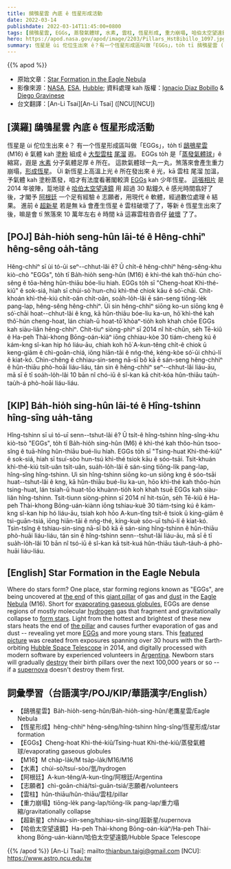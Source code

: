 ```yaml
---
title: 鴟鴞星雲 內底 ê 恆星形成活動
date: 2022-03-14
publishdate: 2022-03-14T11:45:00+0800
tags: [鴟鴞星雲, EGGs, 蒸發氣體球, 水素, 雲柱, 恆星形成, 重力崩塌, 哈伯太空望遠鏡, 超新星]
hero: https://apod.nasa.gov/apod/image/2203/Pillars_HstBibillo_1097.jpg
summary: 恆星是 ùi 佗位生出來 ê？有一个恆星形成區叫做「EGGs」，to̍h tī 鴟鴞星雲 (M16) ê 氣體 kah 塗粉 組成 ê 大型雲柱 尾溜遐。
---
```


{{% apod %}}

- 原始文章：[Star Formation in the Eagle Nebula](https://apod.nasa.gov/apod/ap220314.html)
- 影像來源：[NASA](https://www.nasa.gov/), [ESA](https://www.esa.int/), [Hubble](https://www.nasa.gov/mission_pages/hubble/main/index.html); 資料處理 kah 版權：[Ignacio Diaz Bobillo](http://www.pampaskies.com/gallery3/index.php) & [Diego Gravinese](mailto:diegogravinese@gmail.com)
- 台文翻譯：[An-Li Tsai][An-Li Tsai] ([NCU][NCU])

## [漢羅] 鴟鴞星雲 內底 ê 恆星形成活動
恆星是 ùi 佗位生出來 ê？
有一个恆星形成區叫做「EGGs」，to̍h tī [鴟鴞星雲][Eagle Nebula] (M16) ê 氣體 kah [塗粉][dust] 組成 ê [大型雲柱][giant pillar] [尾溜][the end] 遐。
EGGs to̍h 是「[蒸發氣體球][evaporating gaseous globules]」ê 縮寫，遐是 [水素][hydrogen] 分子氣體足厚 ê 所在。
這款氣體球一丸一丸，煞落來會產生重力崩塌，[形成恆星][form stars]。
Ùi 新恆星上高溫上光 ê 所在發出來 ê 光，kā 雲柱 尾溜 加溫，予氣體 kah 塗粉蒸發，咱才有法度看著閣較濟 [EGGs][EGGs] kah 少年恆星。
[這張相片][featured picture] 是 2014 年彼陣，踅地球 ê [哈伯太空望遠鏡][Hubble Space Telescope] 用 超過 30 點鐘久 ê 感光時間翕好了後，才閣予 [阿根廷][Argentina] 一个足有經驗 ê 志願者，用現代 ê 軟體，經過數位處理 ê 結果。
進前 ê [超新星][supernova] 若是無 kā 會產生恆星 ê 雲柱破壞了了，等新 ê 恆星生出來了後，嘛是會 tī 煞落來 10 萬年左右 ê 時間 kā 這寡雲柱沓沓仔 [破壞][destroy] 了了。

## [POJ] Ba̍h-hio̍h seng-hûn lāi-té ê Hêng-chhiⁿ hêng-sêng oa̍h-tāng
Hêng-chhiⁿ sī ùi tó-ūi seⁿ--chhut-lâi ê?
Ū chi̍t-ê hêng-chhiⁿ hêng-sêng-khu kiò-chò "EGGs", to̍h tī Ba̍h-hio̍h seng-hûn (M16) ê khì-thé kah thô͘-hún cho͘-sêng ê tōa-hêng hûn-thiāu bóe-liu hiah.
EGGs to̍h sī "Cheng-hoat Khì-thé-kiû" ê sok-siá, hiah sī chúi-sò͘ hun-chú khì-thé chiok kāu ê só͘-chāi.
Chit-khoán khì-thé-kiú chi̍t-oân chi̍t-oân, soa̍h-lo̍h-lâi ē sán-seng tiōng-le̍k pang-lap, hêng-sêng hêng-chhiⁿ.
Ùi sin hêng-chhiⁿ siōng ko-un siōng kng ê só͘-chāi hoat--chhut-lâi ê kng, kā hûn-thiāu bóe-liu ka-un, hō͘ khì-thé kah thô͘-hún cheng-hoat, lán chiah-ū hoat-tō͘ khòaⁿ-tio̍h koh khah chōe EGGs kah siàu-liân hêng-chhiⁿ.
Chit-tiuⁿ siòng-phìⁿ sī 2014 nî hit-chūn, se̍h Tē-kiû ê Ha-peh Thài-khong Bōng-oán-kiàⁿ iōng chhiau-kòe 30 tiám-cheng kú ê kám-kng sî-kan hip hó liáu-āu, chiah koh hō͘ A-kun-têng chi̍t-ê chiok ū keng-giām ê chì-goān-chiá, iōng hiān-tāi ê nńg-thé, kéng-kòe só͘-ūi chhú-lí ê kiat-kó.
Chìn-chêng ê chhiau-sin-seng nā-sī bô kā ē sán-seng hêng-chhiⁿ ê hûn-thiāu phò-hoāi liáu-liáu, tán sin ê hêng-chhiⁿ seⁿ--chhut-lâi liáu-āu, mā sī ē tī soa̍h-lo̍h-lâi 10 bān nî chó-iū ê sî-kan kā chit-kóa hûn-thiāu tau̍h-tau̍h-á phò-hoāi liáu-liáu.


## [KIP] Ba̍h-hio̍h sing-hûn lāi-té ê Hîng-tshinn hîng-sîng ua̍h-tāng
Hîng-tshinn sī uì tó-uī senn--tshut-lâi ê?
Ū tsi̍t-ê hîng-tshinn hîng-sîng-khu kiò-tsò "EGGs", to̍h tī Ba̍h-hio̍h sing-hûn (M6) ê khì-thé kah thôo-hún tsoo-sîng ê tuā-hîng hûn-thiāu bué-liu hiah.
EGGs to̍h sī "Tsing-huat Khì-thé-kiû" ê sok-siá, hiah sī tsuí-sòo hun-tsú khì-thé tsiok kāu ê sóo-tsāi.
Tsit-khuán khì-thé-kiú tsi̍t-uân tsi̍t-uân, sua̍h-lo̍h-lâi ē sán-sing tiōng-li̍k pang-lap, hîng-sîng hîng-tshinn.
Uì sin hîng-tshinn siōng ko-un siōng kng ê sóo-tsāi huat--tshut-lâi ê kng, kā hûn-thiāu bué-liu ka-un, hōo khì-thé kah thôo-hún tsing-huat, lán tsiah-ū huat-tōo khuànn-tio̍h koh khah tsuē EGGs kah siàu-liân hîng-tshinn.
Tsit-tiunn siòng-phìnn sī 2014 nî hit-tsūn, se̍h Tē-kiû ê Ha-peh Thài-khong Bōng-uán-kiànn iōng tshiau-kuè 30 tiám-tsing kú ê kám-kng sî-kan hip hó liáu-āu, tsiah koh hōo A-kun-tîng tsi̍t-ê tsiok ū king-giām ê tsì-guān-tsiá, iōng hiān-tāi ê nńg-thé, kíng-kuè sóo-uī tshú-lí ê kiat-kó.
Tsìn-tsîng ê tshiau-sin-sing nā-sī bô kā ē sán-sing hîng-tshinn ê hûn-thiāu phò-huāi liáu-liáu, tán sin ê hîng-tshinn senn--tshut-lâi liáu-āu, mā sī ē tī sua̍h-lo̍h-lâi 10 bān nî tsó-iū ê sî-kan kā tsit-kuá hûn-thiāu ta̍uh-ta̍uh-á phò-huāi liáu-liáu.

## [English] Star Formation in the Eagle Nebula
Where do stars form?
One place, star forming regions known as "EGGs", are being uncovered at [the end][the end] of this [giant pillar][giant pillar] of gas and [dust][dust] in the [Eagle Nebula][Eagle Nebula] (M16).
Short for [evaporating gaseous globules][evaporating gaseous globules], EGGs are dense regions of mostly molecular [hydrogen][hydrogen] gas that fragment and gravitationally collapse to [form stars][form stars].
Light from the hottest and brightest of these new stars heats the end of [the pillar][the pillar] and causes further evaporation of gas and dust -- revealing yet more [EGGs][EGGs] and more young stars.
This [featured picture][featured picture] was created from exposures spanning over 30 hours with the Earth-orbiting [Hubble Space Telescope][Hubble Space Telescope] in 2014, and digitally processed with modern software by experienced volunteers in [Argentina][Argentina].
Newborn stars will gradually [destroy][destroy] their birth pillars over the next 100,000 years or so -- if a [supernova][supernova] doesn't destroy them first.

## 詞彙學習（台語漢字/POJ/KIP/華語漢字/English）
- 【鴟鴞星雲】Ba̍h-hio̍h-seng-hûn/Ba̍h-hio̍h-sing-hûn/老鷹星雲/Eagle Nebula
- 【恆星形成】hêng-chhiⁿ hêng-sêng/hîng-tshinn hîng-sîng/恆星形成/star formation
- 【EGGs】Cheng-hoat Khì-thé-kiû/Tsing-huat Khì-thé-kiû/蒸發氣體球/evaporating gaseous globules
- 【M16】M cha̍p-la̍k/M tsa̍p-la̍k/M16/M16
- 【水素】chúi-sò͘/tsuí-sòo/氫/hydrogen
- 【阿根廷】A-kun-têng/A-kun-tîng/阿根廷/Argentina
- 【志願者】chì-goān-chiá/tsì-guān-tsiá/志願者/volunteers
- 【雲柱】hûn-thiāu/hûn-thiāu/雲柱/pillar
- 【重力崩塌】tiōng-le̍k pang-lap/tiōng-li̍k pang-lap/重力塌縮/gravitationally collapse
- 【超新星】chhiau-sin-seng/tshiau-sin-sing/超新星/supernova
- 【哈伯太空望遠鏡】Ha-peh Thài-khong Bōng-oán-kiàⁿ/Ha-peh Thài-khong Bōng-uán-kiànn/哈伯太空望遠鏡/Hubble Space Telescope


{{% /apod %}}
[An-Li Tsai]: mailto:thianbun.taigi@gmail.com
[NCU]: https://www.astro.ncu.edu.tw

[copyright]: https://apod.nasa.gov/apod/fap/lib/about_apod.html#srapply


[the end]:https://apod.nasa.gov/apod/ap061022.html
[giant pillar]:https://apod.nasa.gov/apod/ap201206.html
[dust]:https://astronomy.swin.edu.au/cosmos/d/Dust+Grain
[Eagle Nebula]:https://apod.nasa.gov/apod/ap201228.html
[evaporating gaseous globules]:https://en.wikipedia.org/wiki/Evaporating_gaseous_globule
[hydrogen]:https://periodic.lanl.gov/1.shtml
[form stars]:https://science.nasa.gov/astrophysics/focus-areas/how-do-stars-form-and-evolve
[the pillar]:https://www.nasa.gov/image-feature/goddard/pillars-of-creation-revealed-in-3-d
[EGGs]:https://hubblesite.org/contents/media/images/1995/44/352-Image.html
[featured picture]:http://www.pampaskies.com/gallery3/Hubble-Palette-Images/Pillars_HST_data_final_small
[Hubble Space Telescope]:https://www.nasa.gov/mission_pages/hubble/about
[Argentina]:https://en.wikipedia.org/wiki/Argentina
[destroy]:https://media.istockphoto.com/photos/funny-dog-made-a-mess-in-the-room-playful-puppy-french-bulldog-picture-id686918844
[supernova]:https://www.youtube.com/watch?v=aysiMbgml5g
